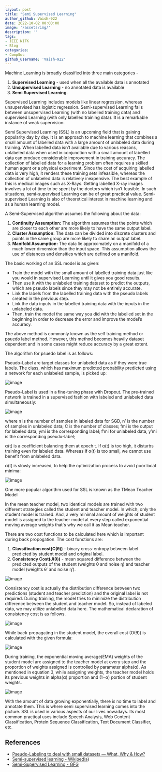 ```yaml
---
layout: post
title: "Semi Supervised Learning"
author_github: Vaish-922
date: 2022-10-02 00:00:00
image: '/assets/img/'
description: ''
tags:
- IEEE NITK
- Blog
categories:
- CompSoc
github_username: 'Vaish-922'
---
```


Machine Learning is broadly classified into three main categories -

1. **Supervised Learning** - used when all the available data is annotated
2. **Unsupervised Learning** - no annotated data is available
3. **Semi Supervised Learning**.

Supervised Learning includes models like linear regression, whereas unsupervised has logistic regression. Semi-supervised Learning falls between unsupervised Learning (with no labelled training data) and supervised Learning (with only labelled training data). It is a remarkable instance of weak supervision.

Semi Supervised Learning (SSL) is an upcoming field that is gaining popularity day by day. It is an approach to machine learning that combines a small amount of labelled data with a large amount of unlabeled data during training. When labelled data isn’t available due to various reasons, unlabeled data when used in conjunction with a small amount of labelled data can produce considerable improvement in training accuracy. The collection of labelled data for a learning problem often requires a skilled human agent or a physical experiment. Since the cost of acquiring labelled data is very high, it renders these training sets infeasible, whereas the collection of unlabeled data is relatively inexpensive. The best example of this is medical images such as X-Rays. Getting labelled X-ray images involves a lot of time to be spent by the doctors which isn’t feasible. In such situations, semi-supervised Learning can be of great practical value. Semi-supervised Learning is also of theoretical interest in machine learning and as a human learning model.

A Semi-Supervised algorithm assumes the following about the data:

1.  **Continuity Assumption:** The algorithm assumes that the points which are closer to each other are more likely to have the same output label.
2.  **Cluster Assumption:** The data can be divided into discrete clusters and points in the same group are more likely to share an output label.
3.  **Manifold Assumption:** The data lie approximately on a manifold of a much lower dimension than the input space. This assumption allows the use of distances and densities which are defined on a manifold.  

The basic working of an SSL model is as given:

-   Train the model with the small amount of labelled training data just like you would in supervised Learning until it gives you good results.
-   Then use it with the unlabeled training dataset to predict the outputs, which are pseudo labels since they may not be entirely accurate.
-   Link the labels from the labelled training data with the pseudo labels created in the previous step.
-   Link the data inputs in the labelled training data with the inputs in the unlabeled data.
-   Then, train the model the same way you did with the labelled set in the beginning in order to decrease the error and improve the model’s accuracy.

The above method is commonly known as the self training method or psuedo label method. However, this method becomes heavily dataset dependent and in some cases might reduce accuracy by a great extent. 

The algorithm for psuedo label is as follows:

Pseudo-Label are target classes for unlabeled data as if they were true labels. The class, which has maximum predicted probability predicted using a network for each unlabeled sample, is picked up:

![image](/blog/assets/img/semi-supervised-learning/2022-09-02-16-29-09.png)

Pseudo-Label is used in a fine-tuning phase with Dropout. The pre-trained network is trained in a supervised fashion with labeled and unlabeled data simultaneously:

![image](/blog/assets/img/semi-supervised-learning/2022-09-02-16-29-54.png)

where n is the number of samples in labeled data for SGD, n’ is the number of samples in unlabeled data; C is the number of classes;
fmi is the output for labeled data, ymi is the corresponding label;
f’mi for unlabeled data, y’mi is the corresponding pseudo-label;

α(t) is a coefficient balancing them at epoch t. If α(t) is too high, it disturbs training even for labeled data. Whereas if α(t) is too small, we cannot use benefit from unlabeled data.

α(t) is slowly increased, to help the optimization process to avoid poor local minima:

![image](/blog/assets/img/semi-supervised-learning/2022-09-02-16-30-39.png)

One more popular algorithm used for SSL is known as the TMean Teacher Model

In the mean teacher model, two identical models are trained with two different strategies called the student and teacher model. In which, only the student model is trained. And, a very minimal amount of weights of student model is assigned to the teacher model at every step called exponential moving average weights that's why we call it as Mean teacher.

There are two cost functions to be calculated here which is important during back propogation. The cost functions are:
1. **Classification cost(C(θ))** - binary cross-entropy between label predicted by student model and original label. 
2. **Consistency Cost(J(θ))** - mean squared difference between the predicted outputs of the student (weights θ and noise η) and teacher model (weights θ′ and noise η′).


![image](/blog/assets/img/semi-supervised-learning/2022-09-02-16-36-42.png)

Consistency cost is actually the distribution difference between two predictions (student and teacher prediction) and the original label is not required. During training, the model tries to minimize the distribution difference between the student and teacher model. So, instead of labeled data, we may utilize unlabelled data here. The mathematical declaration of consistency cost is as follows.

![image](/blog/assets/img/semi-supervised-learning/2022-09-02-16-44-23.png)

While back-propagating in the student model, the overall cost
(O(θ)) is calculated with the given formula:

![image](/blog/assets/img/semi-supervised-learning/2022-09-02-16-45-11.png)

During training, the exponential moving average(EMA) weights of the student model are assigned to the teacher model at every step and the proportion of weights assigned is controlled by parameter alpha(α). As mentioned in equation 3, while assigning weights, the teacher model holds its previous weights in alpha(α) proportion and (1−α) portion of student weights.

![image](/blog/assets/img/semi-supervised-learning/2022-09-02-16-46-44.png)
 
With the amount of data growing exponentially, there is no time to label and annotate them. This is where semi supervised learning comes into the picture. 
SSL is used in various aspects of our lives nowadays. Its most common practical uses include Speech Analysis, Web Content Classification, Protein Sequence Classification, Text Document Classifier, etc. 

## References

- [Pseudo-Labeling to deal with small datasets — What, Why & How?](https://towardsdatascience.com/pseudo-labeling-to-deal-with-small-datasets-what-why-how-fd6f903213af)
- [Semi-supervised learning - Wikipedia](https://en.wikipedia.org/wiki/Semi-supervised_learning#:~:text=Semi%2Dsupervised%20learning%20is%20an,with%20only%20labeled%20training%20data))
- [Semi-Supervised Learning - GFG](https://www.geeksforgeeks.org/ml-semi-supervised-learning/)